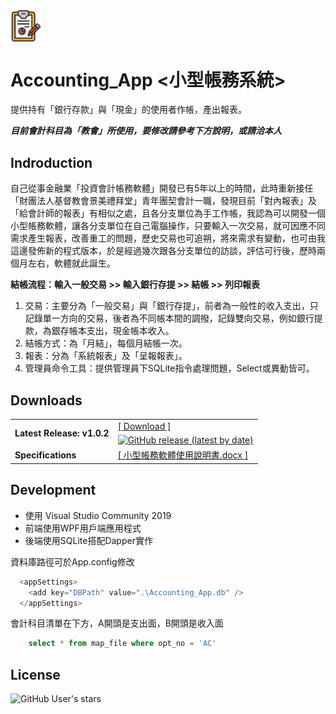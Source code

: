 <img src="https://github.com/rkeastwind/Accounting_App/raw/master/Accounting_App/images/MainIcon.png" width = "10%" align=center />

# Accounting_App <小型帳務系統>

提供持有「銀行存款」與「現金」的使用者作帳，產出報表。

***目前會計科目為「教會」所使用，要修改請參考下方說明，或請洽本人***

## Indroduction

自己從事金融業「投資會計帳務軟體」開發已有5年以上的時間，此時重新接任「財團法人基督教會景美禮拜堂」青年團契會計一職，發現目前「對內報表」及「給會計師的報表」有相似之處，且各分支單位為手工作帳，我認為可以開發一個小型帳務軟體，讓各分支單位在自己電腦操作，只要輸入一次交易，就可因應不同需求產生報表，改善重工的問題，歷史交易也可追朔，將來需求有變動，也可由我這邊發佈新的程式版本，於是經過幾次跟各分支單位的訪談，評估可行後，歷時兩個月左右，軟體就此誕生。

**結帳流程：輸入一般交易 >> 輸入銀行存提 >> 結帳 >> 列印報表**

1.	交易：主要分為「一般交易」與「銀行存提」，前者為一般性的收入支出，只記錄單一方向的交易，後者為不同帳本間的調撥，記錄雙向交易，例如銀行提款，為銀存帳本支出，現金帳本收入。
2.	結帳方式：為「月結」，每個月結帳一次。
3.	報表：分為「系統報表」及「呈報報表」。
4.	管理員命令工具：提供管理員下SQLite指令處理問題，Select或異動皆可。

## Downloads

<table>
  <tr>
    <td>
      <strong>Latest Release: v1.0.2</strong>
    </td>
    <td>
      <a href="https://github.com/rkeastwind/Accounting_App/releases/latest">[ Download ]</a><br />
      <a href="https://github.com/rkeastwind/Accounting_App/releases/latest" rel="nofollow" style="vertical-align: -webkit-baseline-middle;">
        <img alt="GitHub release (latest by date)" src="https://img.shields.io/github/downloads/rkeastwind/Accounting_App/latest/total?color=Lime"></a>
    </td>
  </tr>
  <tr>
    <td>
      <strong>Specifications</strong>
    </td>
    <td>
      <a href="https://github.com/rkeastwind/Accounting_App/raw/master/小型帳務軟體使用說明書.docx">[ 小型帳務軟體使用說明書.docx ]</a><br />     
    </td>
  </tr>
</table>

## Development

- 使用 Visual Studio Community 2019
- 前端使用WPF用戶端應用程式
- 後端使用SQLite搭配Dapper實作

資料庫路徑可於App.config修改

```C#
  <appSettings>
    <add key="DBPath" value=".\Accounting_App.db" />
  </appSettings>
```

會計科目清單在下方，A開頭是支出面，B開頭是收入面

```SQL
    select * from map_file where opt_no = 'AC'
```

## License

![GitHub User's stars](https://img.shields.io/badge/Copyright%40-Rick%20Lin-blue?style=?style=plastic&logo=GitHub)
